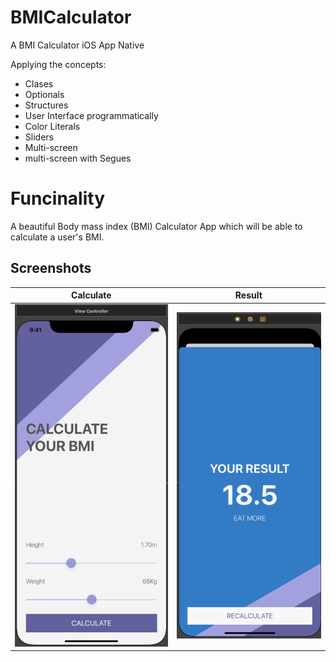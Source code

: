 # BMICalculator
A BMI Calculator iOS App Native

Applying the concepts:

* Clases
* Optionals
* Structures
* User Interface programmatically
* Color Literals
* Sliders
* Multi-screen 
* multi-screen with Segues

# Funcinality
A beautiful Body mass index (BMI) Calculator App which will be able to calculate a user's BMI.


## Screenshots


|  Calculate      |  Result      |
|------------|-------------|
| ![Portrait](Documentation/portrait_init.png) |  ![Portrait](Documentation/portrait_result.png)  |


